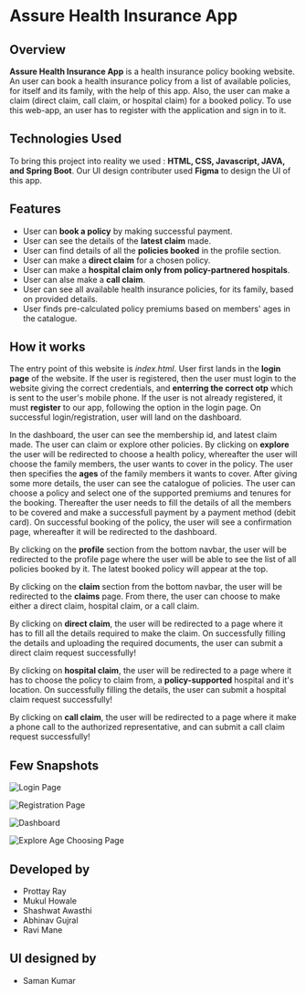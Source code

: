 # Assure Health Insurance App


## Overview


**Assure Health Insurance App** is a health insurance policy booking website. An user can book a health insurance policy from a list of available policies, for itself and its family, with the help of this app. Also, the user can make a claim (direct claim, call claim, or hospital claim) for a booked policy. To use this web-app, an user has to register with the application and sign in to it.


## Technologies Used


To bring this project into reality we used : **HTML, CSS, Javascript, JAVA, and Spring Boot**. Our UI design contributer used **Figma** to design the UI of this app.


## Features


* User can **book a policy** by making successful payment.
* User can see the details of the **latest claim** made.
* User can find details of all the **policies booked** in the profile section.
* User can make a **direct claim** for a chosen policy.
* User can make a **hospital claim only from policy-partnered hospitals**.
* User can alse make a **call claim**.
* User can see all available health insurance policies, for its family, based on provided details.
* User finds pre-calculated policy premiums based on members' ages in the catalogue.


## How it works


The entry point of this website is *index.html*. User first lands in the **login page** of the website. If the user is registered, then the user must login to the website giving the correct credentials, and **enterring the correct otp** which is sent to the user's mobile phone. If the user is not already registered, it must **register** to our app, following the option in the login page. On successful login/registration, user will land on the dashboard.

In the dashboard, the user can see the membership id, and latest claim made. The user can claim or explore other policies. By clicking on **explore** the user will be redirected to choose a health policy, whereafter the user will choose the family members, the user wants to cover in the policy. The user then specifies the **ages** of the family members it wants to cover. After giving some more details, the user can see the catalogue of policies. The user can choose a policy and select one of the supported premiums and tenures for the booking. Thereafter the user needs to fill the details of all the members to be covered and make a successfull payment by a payment method (debit card). On successful booking of the policy, the user will see a confirmation page, whereafter it will be redirected to the dashboard.

By clicking on the **profile** section from the bottom navbar, the user will be redirected to the profile page where the user will be able to see the list of all policies booked by it. The latest booked policy will appear at the top.

By clicking on the **claim** section from the bottom navbar, the user will be redirected to the **claims** page. From there, the user can choose to make either a direct claim, hospital claim, or a call claim.

By clicking on **direct claim**, the user will be redirected to a page where it has to fill all the details required to make the claim. On successfully filling the details and uploading the required documents, the user can submit a direct claim request successfully!

By clicking on **hospital claim**, the user will be redirected to a page where it has to choose the policy to claim from, a **policy-supported** hospital and it's location. On successfully filling the details, the user can submit a hospital claim request successfully! 

By clicking on **call claim**, the user will be redirected to a page where it make a phone call to the authorized representative, and can submit a call claim request successfully! 


## Few Snapshots

![Login Page](https://github.com/meravimane/assure/tree/main/FrontEnd/images/log.PNG)

![Registration Page](https://github.com/meravimane/assure/tree/main/FrontEnd/images/login.PNG)

![Dashboard](https://github.com/meravimane/assure/tree/main/FrontEnd/images/latest.PNG)

![Explore Age Choosing Page](https://github.com/meravimane/assure/tree/main/FrontEnd/images/s2.PNG)


## Developed by


* Prottay Ray
* Mukul Howale
* Shashwat Awasthi
* Abhinav Gujral
* Ravi Mane

## UI designed by

* Saman Kumar
